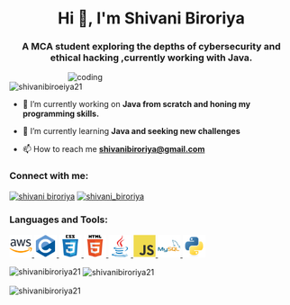 
 
<h1 align="center">Hi 👋, I'm Shivani Biroriya</h1>
<h3 align="center">A MCA student exploring the depths of cybersecurity and ethical hacking ,currently working with Java.</h3>
<img align="right" alt="coding " width= "400" src="https://images.static-collegedunia.com/public/image//f57c4d1979de06e49b1dd15d02ecd231.gif">

<p align="left"> <img src="https://komarev.com/ghpvc/?username=shivanibiroeiya21&label=Profile%20views&color=0e75b6&style=flat" alt="shivanibiroeiya21" /> </p>

- 🔭 I’m currently working on **Java from scratch and honing my programming skills.**

- 🌱 I’m currently learning **Java and seeking new challenges**

- 📫 How to reach me **shivanibiroriya@gmail.com**

<h3 align="left">Connect with me:</h3>
<p align="left">
<a href="https://linkedin.com/in/shivani biroriya" target="blank"><img align="center" src="https://raw.githubusercontent.com/rahuldkjain/github-profile-readme-generator/master/src/images/icons/Social/linked-in-alt.svg" alt="shivani biroriya" height="30" width="40" /></a>
<a href="https://instagram.com/shivani_biroriya" target="blank"><img align="center" src="https://raw.githubusercontent.com/rahuldkjain/github-profile-readme-generator/master/src/images/icons/Social/instagram.svg" alt="shivani_biroriya" height="30" width="40" /></a>
</p>

<h3 align="left">Languages and Tools:</h3>
<p align="left"> <a href="https://aws.amazon.com" target="_blank" rel="noreferrer"> <img src="https://raw.githubusercontent.com/devicons/devicon/master/icons/amazonwebservices/amazonwebservices-original-wordmark.svg" alt="aws" width="40" height="40"/> </a> <a href="https://www.cprogramming.com/" target="_blank" rel="noreferrer"> <img src="https://raw.githubusercontent.com/devicons/devicon/master/icons/c/c-original.svg" alt="c" width="40" height="40"/> </a> <a href="https://www.w3schools.com/css/" target="_blank" rel="noreferrer"> <img src="https://raw.githubusercontent.com/devicons/devicon/master/icons/css3/css3-original-wordmark.svg" alt="css3" width="40" height="40"/> </a> <a href="https://www.w3.org/html/" target="_blank" rel="noreferrer"> <img src="https://raw.githubusercontent.com/devicons/devicon/master/icons/html5/html5-original-wordmark.svg" alt="html5" width="40" height="40"/> </a> <a href="https://www.java.com" target="_blank" rel="noreferrer"> <img src="https://raw.githubusercontent.com/devicons/devicon/master/icons/java/java-original.svg" alt="java" width="40" height="40"/> </a> <a href="https://developer.mozilla.org/en-US/docs/Web/JavaScript" target="_blank" rel="noreferrer"> <img src="https://raw.githubusercontent.com/devicons/devicon/master/icons/javascript/javascript-original.svg" alt="javascript" width="40" height="40"/> </a> <a href="https://www.mysql.com/" target="_blank" rel="noreferrer"> <img src="https://raw.githubusercontent.com/devicons/devicon/master/icons/mysql/mysql-original-wordmark.svg" alt="mysql" width="40" height="40"/> </a> <a href="https://www.python.org" target="_blank" rel="noreferrer"> <img src="https://raw.githubusercontent.com/devicons/devicon/master/icons/python/python-original.svg" alt="python" width="40" height="40"/> </a> </p>

<p><img align="left" src="https://github-readme-stats.vercel.app/api/top-langs?username=shivanibiroriya21&show_icons=true&locale=en&layout=compact" alt="shivanibiroriya21" /></p>

<p>&nbsp;<img align="center" src="https://github-readme-stats.vercel.app/api?username=shivanibiroriya21&show_icons=true&locale=en" alt="shivanibiroriya21" /></p>

<p><img align="center" src="https://github-readme-streak-stats.herokuapp.com/?user=shivanibiroriya21&" alt="shivanibiroriya21" /></p>
